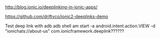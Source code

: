 http://blog.ionic.io/deeplinking-in-ionic-apps/

https://github.com/driftyco/ionic2-deeplinks-demo



Test deep link with adb
adb shell am start -a android.intent.action.VIEW -d "ionichats://about-us" com.ionicframework.deeplink??????